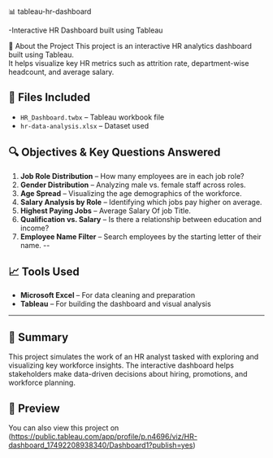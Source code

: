 📊 tableau-hr-dashboard

-Interactive HR Dashboard built using Tableau

📌 About the Project
This project is an interactive HR analytics dashboard built using Tableau.  
It helps visualize key HR metrics such as attrition rate, department-wise headcount, and average salary.

## 📁 Files Included
- `HR_Dashboard.twbx` – Tableau workbook file
- `hr-data-analysis.xlsx` – Dataset used



## 🔍 Objectives & Key Questions Answered

1. **Job Role Distribution** – How many employees are in each job role?
2. **Gender Distribution** – Analyzing male vs. female staff across roles.
3. **Age Spread** – Visualizing the age demographics of the workforce.
4. **Salary Analysis by Role** – Identifying which jobs pay higher on average.
5. **Highest Paying Jobs** – Average Salary Of job Title.
6. **Qualification vs. Salary** – Is there a relationship between education and income?
7. **Employee Name Filter** – Search employees by the starting letter of their name.
--

## 📈 Tools Used

* **Microsoft Excel** – For data cleaning and preparation
* **Tableau** – For building the dashboard and visual analysis

---

## 📌 Summary

This project simulates the work of an HR analyst tasked with exploring and visualizing key workforce insights. The interactive dashboard helps stakeholders make data-driven decisions about hiring, promotions, and workforce planning.

## 🔗 Preview
You can also view this project on (https://public.tableau.com/app/profile/p.n4696/viz/HR-dashboard_17492208938340/Dashboard1?publish=yes)
